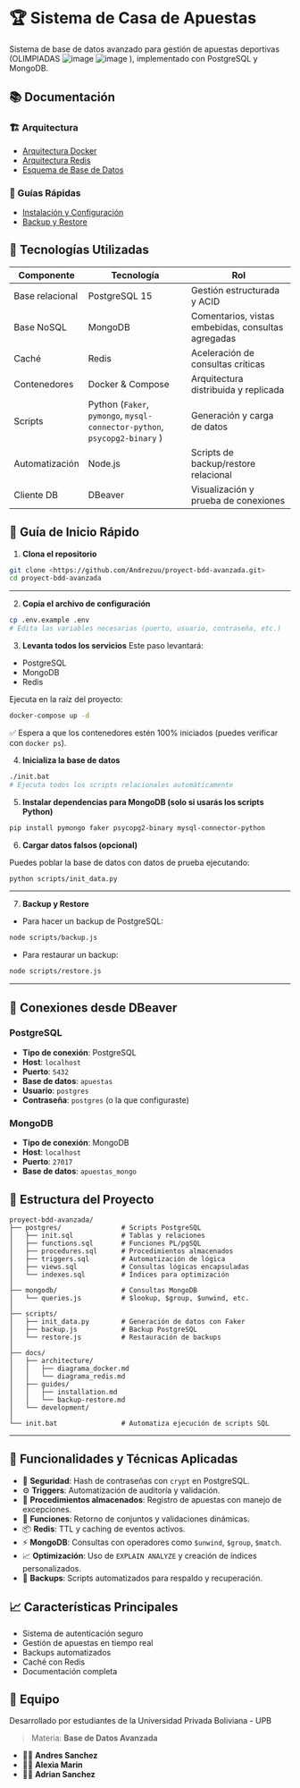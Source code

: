 # 🏆 Sistema de Casa de Apuestas

Sistema de base de datos avanzado para gestión de apuestas deportivas (OLIMPIADAS ![image](https://github.com/user-attachments/assets/6884959e-7b34-4266-b5cb-ab3819c72c10)
![image](https://github.com/user-attachments/assets/6884959e-7b34-4266-b5cb-ab3819c72c10)
), implementado con PostgreSQL y MongoDB.

## 📚 Documentación

### 🏗️ Arquitectura
- [Arquitectura Docker](docs/architecture/diagrama_docker.md)
- [Arquitectura Redis](docs/architecture/diagrama_redis.md)
- [Esquema de Base de Datos](architecture/database-schema.md)

### 🚀 Guías Rápidas
- [Instalación y Configuración](guides/installation.md)
- [Backup y Restore](guides/backup-restore.md)

## 🧰 Tecnologías Utilizadas

| Componente | Tecnología | Rol |
| --- | --- | --- |
| Base relacional | PostgreSQL 15 | Gestión estructurada y ACID |
| Base NoSQL | MongoDB | Comentarios, vistas embebidas, consultas agregadas |
| Caché | Redis | Aceleración de consultas críticas |
| Contenedores | Docker & Compose | Arquitectura distribuida y replicada |
| Scripts | Python (`Faker`, `pymongo`, `mysql-connector-python`, `psycopg2-binary` ) | Generación y carga de datos |
| Automatización | Node.js | Scripts de backup/restore relacional |
| Cliente DB | DBeaver | Visualización y prueba de conexiones |

## 🚀 Guía de Inicio Rápido

1. **Clona el repositorio**

```bash
git clone <https://github.com/Andrezuu/proyect-bdd-avanzada.git>
cd proyect-bdd-avanzada

```

---

2. **Copia el archivo de configuración**

```bash
cp .env.example .env
# Edita las variables necesarias (puerto, usuario, contraseña, etc.)

```

3. **Levanta todos los servicios**
Este paso levantará:

- PostgreSQL
- MongoDB
- Redis

Ejecuta en la raíz del proyecto:

```bash
docker-compose up -d
```

✅ Espera a que los contenedores estén 100% iniciados (puedes verificar con `docker ps`).

4. **Inicializa la base de datos**

```bash
./init.bat
# Ejecuta todos los scripts relacionales automáticamente
```

5. **Instalar dependencias para MongoDB (solo si usarás los scripts Python)**

```bash
pip install pymongo faker psycopg2-binary mysql-connector-python
```
6. **Cargar datos falsos (opcional)**

Puedes poblar la base de datos con datos de prueba ejecutando:

```bash
python scripts/init_data.py
```

---

 7. **Backup y Restore**

- Para hacer un backup de PostgreSQL:

```bash
node scripts/backup.js
```

- Para restaurar un backup:

```bash
node scripts/restore.js
```

---

## 🔌 Conexiones desde DBeaver

### PostgreSQL

- **Tipo de conexión**: PostgreSQL
- **Host**: `localhost`
- **Puerto**: `5432`
- **Base de datos**: `apuestas`
- **Usuario**: `postgres`
- **Contraseña**: `postgres` (o la que configuraste)

### MongoDB

- **Tipo de conexión**: MongoDB
- **Host**: `localhost`
- **Puerto**: `27017`
- **Base de datos**: `apuestas_mongo`

## 📁 Estructura del Proyecto

```
proyect-bdd-avanzada/
├── postgres/               # Scripts PostgreSQL
│   ├── init.sql            # Tablas y relaciones
│   ├── functions.sql       # Funciones PL/pgSQL
│   ├── procedures.sql      # Procedimientos almacenados
│   ├── triggers.sql        # Automatización de lógica
│   ├── views.sql           # Consultas lógicas encapsuladas
│   └── indexes.sql         # Índices para optimización
│
├── mongodb/                # Consultas MongoDB
│   └── queries.js          # $lookup, $group, $unwind, etc.
│
├── scripts/
│   ├── init_data.py        # Generación de datos con Faker
│   ├── backup.js           # Backup PostgreSQL
│   └── restore.js          # Restauración de backups
│
├── docs/
│   ├── architecture/
│   │   ├── diagrama_docker.md
│   │   └── diagrama_redis.md
│   ├── guides/
│   │   ├── installation.md
│   │   └── backup-restore.md
│   └── development/
│
└── init.bat                # Automatiza ejecución de scripts SQL

```

---

## 🧠 Funcionalidades y Técnicas Aplicadas

- 🔐 **Seguridad**: Hash de contraseñas con `crypt` en PostgreSQL.
- ⚙️ **Triggers**: Automatización de auditoría y validación.
- 🔁 **Procedimientos almacenados**: Registro de apuestas con manejo de excepciones.
- 📜 **Funciones**: Retorno de conjuntos y validaciones dinámicas.
- 📦 **Redis**: TTL y caching de eventos activos.
- ⚡ **MongoDB**: Consultas con operadores como `$unwind`, `$group`, `$match`.
- 📈 **Optimización**: Uso de `EXPLAIN ANALYZE` y creación de índices personalizados.
- 💾 **Backups**: Scripts automatizados para respaldo y recuperación.


## 📈 Características Principales

- Sistema de autenticación seguro
- Gestión de apuestas en tiempo real
- Backups automatizados
- Caché con Redis
- Documentación completa

## 👥 Equipo
Desarrollado por estudiantes de la Universidad Privada Boliviana - UPB
> 
> Materia: **Base de Datos Avanzada**
> 
- 🧑‍💻 **Andres Sanchez**
- 👩‍💻 **Alexia Marin**
- 🧑‍💻 **Adrian Sanchez**
